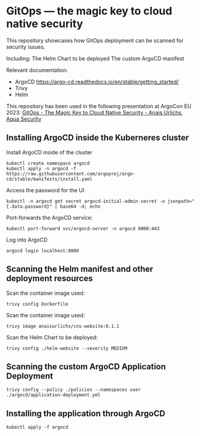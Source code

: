 # GitOps — the magic key to cloud native security

This repository showcases how GitOps deployment can be scanned for security issues.

Including:
The Helm Chart to be deployed
The custom ArgoCD manifest

Relevant documentation:
* ArgoCD https://argo-cd.readthedocs.io/en/stable/getting_started/
* Trivy 
* Helm

This repository has been used in the following presentation at ArgoCon EU 2023:
[GitOps - The Magic Key to Cloud Native Security - Anais Urlichs, Aqua Security](https://youtu.be/nGcvPAQdpVg)

## Installing ArgoCD inside the Kuberneres cluster

Install ArgoCD inside of the cluster

```
kubectl create namespace argocd
kubectl apply -n argocd -f https://raw.githubusercontent.com/argoproj/argo-cd/stable/manifests/install.yaml
```

Access the password for the UI
```
kubectl -n argocd get secret argocd-initial-admin-secret -o jsonpath="{.data.password}" | base64 -d; echo
```

Port-forwards the ArgoCD service:
```
kubectl port-forward svc/argocd-server -n argocd 8000:443
```

Log into ArgoCD
```
argocd login localhost:8000
```

## Scanning the Helm manifest and other deployment resources

Scan the container image used:
```
trivy config Dockerfile
```

Scan the container image used:
```
trivy image anaisurlichs/cns-website:0.1.1
```

Scan the Helm Chart to be deployed:
```
trivy config ./helm-website --severity MEDIUM
```

## Scanning the custom ArgoCD Application Deployment

```
trivy config --policy ./policies --namespaces user ./argocd/application-deployment.yml
```

## Installing the application through ArgoCD

```
kubectl apply -f argocd
```

